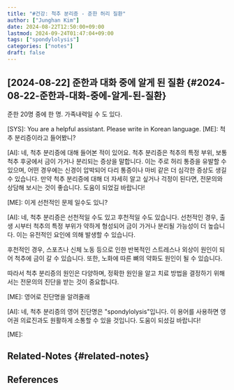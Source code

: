 ```yaml
---
title: "#건강: 척추 분리증 - 준한 허리 질환"
author: ["Junghan Kim"]
date: 2024-08-22T12:50:00+09:00
lastmod: 2024-09-24T01:47:04+09:00
tags: ["spondylolysis"]
categories: ["notes"]
draft: false
---
```


## [2024-08-22] 준한과 대화 중에 알게 된 질환 {#2024-08-22-준한과-대화-중에-알게-된-질환}

준한 20명 중에 한 명. 가족내력일 수 도 있다.

<div class="ai">

[SYS]: You are a helpful assistant. Please write in Korean language. [ME]: 척추 분리증이라고 들어봤니?

[AI]: 네, 척추 분리증에 대해 들어본 적이 있어요. 척추 분리증은 척추의 특정 부위, 보통 척추 후궁에서 금이 가거나 분리되는 증상을 말합니다. 이는 주로 허리 통증을 유발할 수 있으며, 어떤 경우에는 신경이 압박되어 다리 통증이나 마비 같은 더 심각한 증상도 생길 수 있습니다. 만약 척추 분리증에 대해 더 자세히 알고 싶거나 걱정이 된다면, 전문의와 상담해 보시는 것이 좋습니다. 도움이 되었길 바랍니다!

[ME]: 이게 선천적인 문제 일수도 있니?

[AI]: 네, 척추 분리증은 선천적일 수도 있고 후천적일 수도 있습니다. 선천적인 경우, 출생 시부터 척추의 특정 부위가 약하게 형성되어 금이 가거나 분리될 가능성이 더 높습니다. 이는 유전적인 요인에 의해 발생할 수 있습니다.

후천적인 경우, 스포츠나 신체 노동 등으로 인한 반복적인 스트레스나 외상이 원인이 되어 척추에 금이 갈 수 있습니다. 또한, 노화에 따른 뼈의 약화도 원인이 될 수 있습니다.

따라서 척추 분리증의 원인은 다양하며, 정확한 원인을 알고 치료 방법을 결정하기 위해서는 전문의의 진단을 받는 것이 중요합니다.

[ME]: 영어로 진단명을 알려줄래

[AI]: 네, 척추 분리증의 영어 진단명은 "spondylolysis"입니다. 이 용어를 사용하면 영어권 의료진과도 원활하게 소통할 수 있을 것입니다. 도움이 되셨길 바랍니다!

[ME]:

</div>


## Related-Notes {#related-notes}

## References

<style>.csl-entry{text-indent: -1.5em; margin-left: 1.5em;}</style><div class="csl-bib-body">
</div>
